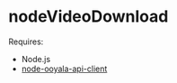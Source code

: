 nodeVideoDownload
=================

Requires:

- Node.js
- [node-ooyala-api-client](https://github.com/ooyala/node-ooyala-api-client)
